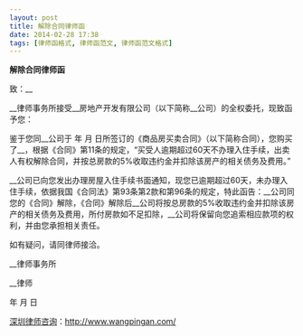 ```yaml
---
layout: post
title: 解除合同律师函
date: 2014-02-28 17:38
tags: [律师函格式, 律师函范文, 律师函范文格式]
---
```

<strong>解除合同律师函</strong>

致：__

__律师事务所接受__房地产开发有限公司（以下简称__公司）的全权委托，现致函予您：

鉴于您同__公司于    年   月   日所签订的《商品房买卖合同》（以下简称合同），您购买了__，根据《合同》第11条的规定，“买受人逾期超过60天不办理入住手续，出卖人有权解除合同，并按总房款的5%收取违约金并扣除该房产的相关债务及费用。” 

__公司已向您发出办理房屋入住手续书面通知，现您已逾期超过60天，未办理入住手续，依据我国《合同法》第93条第2款和第96条的规定，特此函告：__公司同您的《合同》解除，《合同》解除后__公司将按总房款的5%收取违约金并扣除该房产的相关债务及费用，所付房款如不足扣除，__公司将保留向您追索相应款项的权利，并由您承担相关责任。

如有疑问，请同律师接洽。

__律师事务所

__律师

年    月    日

<a href="http://www.wangpingan.com/">深圳律师咨询</a>：<a href="http://www.wangpingan.com/">http://www.wangpingan.com/</a>

